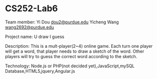 # CS252-Lab6

Team member:
Yi Dou  dou2@purdue.edu
Yicheng Wang  wang2692@purdue.edu

Project name:
U draw I guess

Description:
This is a mult-player(2~4) online game. Each turn one player will get a word, that player needs to draw a sketch of the word. Other players will try to guess the correct word according to the sketch.

Technology:
Node.js or PHP(not decided yet),JavaScript,mySQL Database,HTML5,jquery,Angular.js
